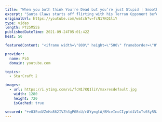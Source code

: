 ```yaml
---
title: "When you both think You’re Dead but you’re just Stupid | Smooth Brain Santa Claws #5 - StarCraft 2"
excerpt: "Santa Claws starts off flirting with his Terran Opponent before the game goes full Smooth Brain, with both sides thinking they're dead at some point. Santa Claws impressed in his Starcraft Smooth Brain audition and has been granted an opportunity to be the next Smooth Brain. Will he impress or will his"
originalUrl: https://youtube.com/watch?v=fcN17KQ1liY
type: video
length: PT25M55S
publishedDateTime: 2021-09-24T05:01:42Z
heat: 50

featuredContent: "<iframe width=\"800\" height=\"500\" frameborder=\"0\" src=\"https://www.youtube.com/embed/fcN17KQ1liY\" allow=\"accelerometer; autoplay; encrypted-media; gyroscope; picture-in-picture\" allowfullscreen></iframe>"

provider:
  name: PiG
  domain: youtube.com

topics:
  - StarCraft 2

images:
  - url: https://i.ytimg.com/vi/fcN17KQ1liY/maxresdefault.jpg
    width: 1280
    height: 720
    isCached: true

secured: "+e03EodVZmHa862IVZh3gPGBsU/r8YymglA/BMceInoCIyptd4V1xTs6SyR5Jz/y4e2/PRsA7KaYXaTwSfwfdenyFdD/gzy7KFjyiRu/Gz7GeaRpy4gMoh3NBGJzzZXoyWMmfP887O+hntnAq8W+39fPVnqO15UR1BR9eLHk/piGdGQBkONZIQ+/4sTTVuS0+R+lGvl5WPHX+ICGmIp7eOIVIIEN7PJHqjzX7PMfyJKghi6fKsnzcUGbNhy+YSmnNrdhHyRQ+PT+N9r0VqdNE4lqTY3QIjLWygv9nQjabOgZNIHMoljAqudPnTgJYw8IT9LhIgDDrMaOF4WnC/goFwKQQFuoSyBs8XDErBRBilKidn0RVRtjNQzLUIuxsJo4/mmoo+0ak675RLJkJx2fnutPn/DFEl99Kj90SUJjh9Q=;6JaWKLA3iaL3NpnhXCpG8g=="
---
```


